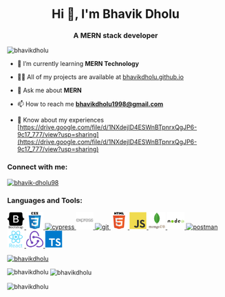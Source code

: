 <h1 align="center">Hi 👋, I'm Bhavik Dholu</h1>
<h3 align="center">A MERN stack developer</h3>

<p align="left"> <img src="https://komarev.com/ghpvc/?username=bhavikdholu&label=Profile%20views&color=0e75b6&style=flat" alt="bhavikdholu" /> </p>


- 🌱 I’m currently learning **MERN Technology**

- 👨‍💻 All of my projects are available at [bhavikdholu.github.io](bhavikdholu.github.io)

- 💬 Ask me about **MERN**

- 📫 How to reach me **bhavikdholu1998@gmail.com**

- 📄 Know about my experiences [https://drive.google.com/file/d/1NXdejID4ESWnBTpnrxQgJP6-9c17_777/view?usp=sharing](https://drive.google.com/file/d/1NXdejID4ESWnBTpnrxQgJP6-9c17_777/view?usp=sharing)

<h3 align="left">Connect with me:</h3>
<p align="left">
<a href="https://linkedin.com/in/bhavik-dholu98" target="blank"><img align="center" src="https://raw.githubusercontent.com/rahuldkjain/github-profile-readme-generator/master/src/images/icons/Social/linked-in-alt.svg" alt="bhavik-dholu98" height="30" width="40" /></a>
</p>

<h3 align="left">Languages and Tools:</h3>
<p align="left"> <a href="https://getbootstrap.com" target="_blank" rel="noreferrer"> <img src="https://raw.githubusercontent.com/devicons/devicon/master/icons/bootstrap/bootstrap-plain-wordmark.svg" alt="bootstrap" width="40" height="40"/> </a> <a href="https://www.w3schools.com/css/" target="_blank" rel="noreferrer"> <img src="https://raw.githubusercontent.com/devicons/devicon/master/icons/css3/css3-original-wordmark.svg" alt="css3" width="40" height="40"/> </a> <a href="https://www.cypress.io" target="_blank" rel="noreferrer"> <img src="https://raw.githubusercontent.com/simple-icons/simple-icons/6e46ec1fc23b60c8fd0d2f2ff46db82e16dbd75f/icons/cypress.svg" alt="cypress" width="40" height="40"/> </a> <a href="https://expressjs.com" target="_blank" rel="noreferrer"> <img src="https://raw.githubusercontent.com/devicons/devicon/master/icons/express/express-original-wordmark.svg" alt="express" width="40" height="40"/> </a> <a href="https://git-scm.com/" target="_blank" rel="noreferrer"> <img src="https://www.vectorlogo.zone/logos/git-scm/git-scm-icon.svg" alt="git" width="40" height="40"/> </a> <a href="https://www.w3.org/html/" target="_blank" rel="noreferrer"> <img src="https://raw.githubusercontent.com/devicons/devicon/master/icons/html5/html5-original-wordmark.svg" alt="html5" width="40" height="40"/> </a> <a href="https://developer.mozilla.org/en-US/docs/Web/JavaScript" target="_blank" rel="noreferrer"> <img src="https://raw.githubusercontent.com/devicons/devicon/master/icons/javascript/javascript-original.svg" alt="javascript" width="40" height="40"/> </a> <a href="https://www.mongodb.com/" target="_blank" rel="noreferrer"> <img src="https://raw.githubusercontent.com/devicons/devicon/master/icons/mongodb/mongodb-original-wordmark.svg" alt="mongodb" width="40" height="40"/> </a> <a href="https://nodejs.org" target="_blank" rel="noreferrer"> <img src="https://raw.githubusercontent.com/devicons/devicon/master/icons/nodejs/nodejs-original-wordmark.svg" alt="nodejs" width="40" height="40"/> </a> <a href="https://postman.com" target="_blank" rel="noreferrer"> <img src="https://www.vectorlogo.zone/logos/getpostman/getpostman-icon.svg" alt="postman" width="40" height="40"/> </a> <a href="https://reactjs.org/" target="_blank" rel="noreferrer"> <img src="https://raw.githubusercontent.com/devicons/devicon/master/icons/react/react-original-wordmark.svg" alt="react" width="40" height="40"/> </a> <a href="https://redux.js.org" target="_blank" rel="noreferrer"> <img src="https://raw.githubusercontent.com/devicons/devicon/master/icons/redux/redux-original.svg" alt="redux" width="40" height="40"/> </a> <a href="https://www.typescriptlang.org/" target="_blank" rel="noreferrer"> <img src="https://raw.githubusercontent.com/devicons/devicon/master/icons/typescript/typescript-original.svg" alt="typescript" width="40" height="40"/> </a> </p>
<p align="left"> <a href="https://github.com/ryo-ma/github-profile-trophy"><img src="https://github-profile-trophy.vercel.app/?username=bhavikdholu" alt="bhavikdholu" /></a> </p>
<p><img align="left" src="https://github-readme-stats.vercel.app/api/top-langs?username=bhavikdholu&show_icons=true&locale=en&layout=compact" alt="bhavikdholu" /></p>

<p>&nbsp;<img align="center" src="https://github-readme-stats.vercel.app/api?username=bhavikdholu&show_icons=true&locale=en" alt="bhavikdholu" /></p>

<p><img align="center" src="https://github-readme-streak-stats.herokuapp.com/?user=bhavikdholu&" alt="bhavikdholu" /></p>

<!---
BhavikDholu/BhavikDholu is a ✨ special ✨ repository because its `README.md` (this file) appears on your GitHub profile.
You can click the Preview link to take a look at your changes.
--->
